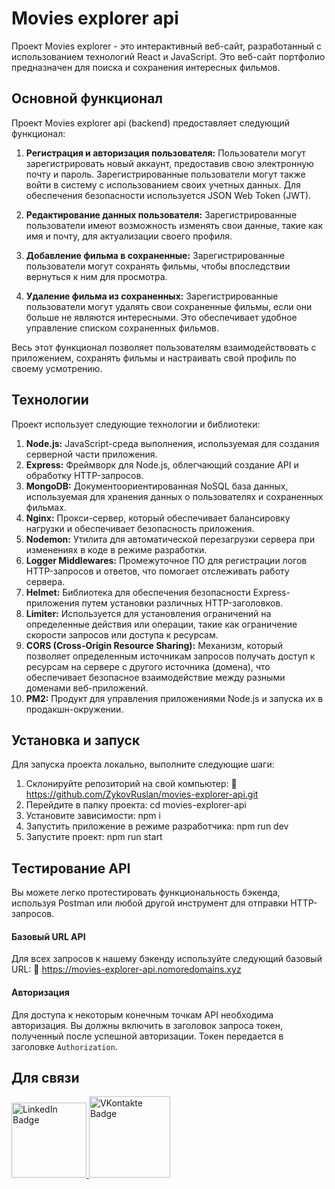 <h1>Movies explorer api</h1>

Проект Movies explorer - это интерактивный веб-сайт, разработанный с использованием технологий React и JavaScript. Это веб-сайт портфолио предназначен для поиска и сохранения интересных фильмов. 

## Основной функционал

Проект Movies explorer api (backend) предоставляет следующий функционал:

1. **Регистрация и авторизация пользователя:** Пользователи могут зарегистрировать новый аккаунт, предоставив свою электронную почту и пароль. Зарегистрированные пользователи могут также войти в систему с использованием своих учетных данных. Для обеспечения безопасности используется JSON Web Token (JWT).

2. **Редактирование данных пользователя:** Зарегистрированные пользователи имеют возможность изменять свои данные, такие как имя и почту, для актуализации своего профиля.

3. **Добавление фильма в сохраненные:** Зарегистрированные пользователи могут сохранять фильмы, чтобы впоследствии вернуться к ним для просмотра.

4. **Удаление фильма из сохраненных:** Зарегистрированные пользователи могут удалять свои сохраненные фильмы, если они больше не являются интересными. Это обеспечивает удобное управление списком сохраненных фильмов.

Весь этот функционал позволяет пользователям взаимодействовать с приложением, сохранять фильмы и настраивать свой профиль по своему усмотрению.

## Технологии

Проект использует следующие технологии и библиотеки:

1. **Node.js:** JavaScript-среда выполнения, используемая для создания серверной части приложения.
2. **Express:** Фреймворк для Node.js, облегчающий создание API и обработку HTTP-запросов.
3. **MongoDB:** Документоориентированная NoSQL база данных, используемая для хранения данных о пользователях и сохраненных фильмах.
4. **Nginx:** Прокси-сервер, который обеспечивает балансировку нагрузки и обеспечивает безопасность приложения.
5. **Nodemon:** Утилита для автоматической перезагрузки сервера при изменениях в коде в режиме разработки.
6. **Logger Middlewares:** Промежуточное ПО для регистрации логов HTTP-запросов и ответов, что помогает отслеживать работу сервера.
7. **Helmet:** Библиотека для обеспечения безопасности Express-приложения путем установки различных HTTP-заголовков.
8. **Limiter:** Используется для установления ограничений на определенные действия или операции, такие как ограничение скорости запросов или доступа к ресурсам.
9. **CORS (Cross-Origin Resource Sharing):** Механизм, который позволяет определенным источникам запросов получать доступ к ресурсам на сервере с другого источника (домена), что обеспечивает безопасное взаимодействие между разными доменами веб-приложений.
10. **PM2:** Продукт для управления приложениями Node.js и запуска их в продакшн-окружении.

## Установка и запуск

Для запуска проекта локально, выполните следующие шаги:

1. Склонируйте репозиторий на свой компьютер: 🔗 https://github.com/ZykovRuslan/movies-explorer-api.git
2. Перейдите в папку проекта: cd movies-explorer-api
3. Установите зависимости: npm i
4. Запустить приложение в режиме разработчика: npm run dev
5. Запустите проект: npm run start

## Тестирование API

Вы можете легко протестировать функциональность бэкенда, используя Postman или любой другой инструмент для отправки HTTP-запросов.

#### Базовый URL API

Для всех запросов к нашему бэкенду используйте следующий базовый URL: 🔗 https://movies-explorer-api.nomoredomains.xyz

#### Авторизация

Для доступа к некоторым конечным точкам API необходима авторизация. Вы должны включить в заголовок запроса токен, полученный после успешной авторизации. Токен передается в заголовке `Authorization`.


## Для связи
  <a href="https://linkedin.com/in/ruslan-zykov/">
    <img src="https://img.shields.io/badge/Linkedin-blue?style=for-the-badge&logo=linkedin&logoColor=white" alt="LinkedIn Badge" width="120"/>
  </a>
  <a href="https://vk.com/r_u_sl_i_k">
    <img src="https://img.shields.io/badge/Vkontakte-blue?style=for-the-badge&logo=vk&logoColor=white" alt="VKontakte Badge" width="130"/>
  </a>

